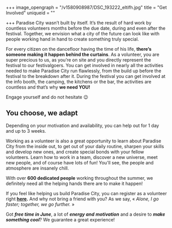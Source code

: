 +++
image_opengraph = "/v1580908987/DSC_193222_eltifh.jpg"
title = "Get Involved"
uniqueid = ""

+++
Paradise City wasn’t built by itself. It’s the result of hard work by countless volunteers months before the due date, during and even after the festival. Together, we envision what a city of the future can look like with people working hand in hand to create something truly special.

For every citizen on the dancefloor having the time of his life, **there’s someone making it happen behind the curtains**. As a volunteer, you are super precious to us, as you’re on site and you directly represent the festival to our festivalgoers. You can get involved in nearly all the activities needed to make Paradise City run flawlessly, from the build up before the festival to the breakdown after it. During the festival you can get involved at the info booth, the camping, the kitchens or the bar, the activities are countless and that’s why **we need YOU!**

Engage yourself and do not hesitate 😉

## **You choose, we adapt**

Depending on your motivation and availability, you can help out for 1 day and up to 3 weeks.

Working as a volunteer is also a great opportunity to learn about Paradise City from the inside out, to get out of your daily routine, sharpen your skills and develop new ones, and create special bonds with your fellow volunteers. Learn how to work in a team, discover a new universe, meet new people, and of course have lots of fun! You'll see, the people and atmosphere are insanely chill.

With over **600 dedicated people** working throughout the summer, we definitely need all the helping hands there are to make it happen!

If you feel like helping us build Paradise City, you can register as a volunteer right [**here**](https://www.eventication.com/events/paradise-city-2020)**.** And why not bring a friend with you? As we say, « _Alone, I go faster; together, we go further._ »

Got **_free time in June_**, a lot of **_energy and_** **_motivation_** and a desire to **_make something cool_**? We guarantee a great experience!

    